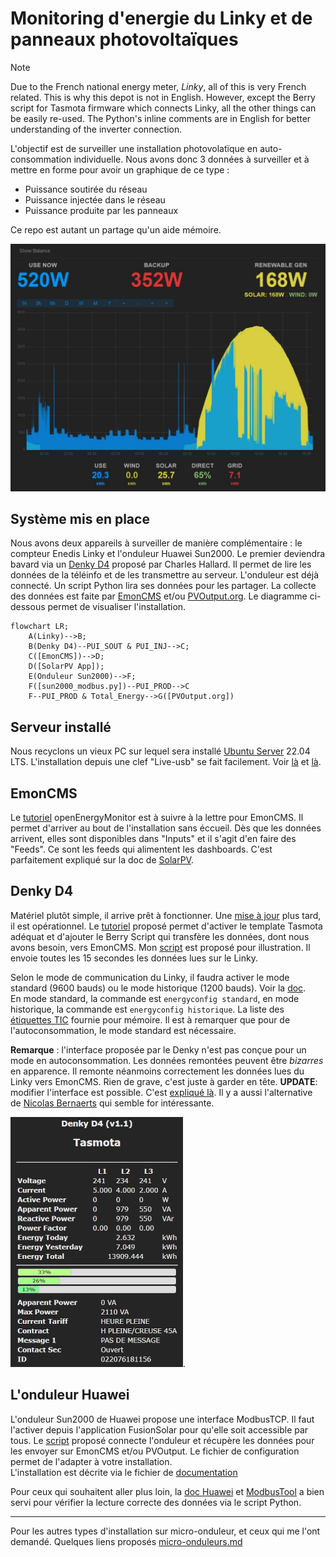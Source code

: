 # Monitoring d'energie du Linky et de panneaux photovoltaïques

> [!NOTE]
> Due to the French national energy meter, _Linky_, all of this is very French related. This is why this depot is not in English. However, except the Berry script for Tasmota firmware which connects Linky, all the other things can be easily re-used.
> The Python's inline comments are in English for better understanding of the inverter connection.
  
  
  
L'objectif est de surveiller une installation photovolatïque en auto-consommation individuelle. Nous avons donc 3 données à surveiller et à mettre en forme pour avoir un graphique de ce type :
- Puissance soutirée du réseau
- Puissance injectée dans le réseau
- Puissance produite par les panneaux

Ce repo est autant un partage qu'un aide mémoire.

![Profil Consommation](./res/Auto-conso-solaire.jpg)

## Système mis en place
Nous avons deux appareils à surveiller de manière complémentaire : le compteur Enedis Linky et l'onduleur Huawei Sun2000. Le premier deviendra bavard via un [Denky D4](https://github.com/hallard/Denky-D4) proposé par Charles Hallard. Il permet de lire les données de la téléinfo et de les transmettre au serveur. L'onduleur est déjà connecté. Un script Python lira ses données pour les partager.
La collecte des données est faite par [EmonCMS](https://github.com/emoncms/emoncms) et/ou [PVOutput.org](https://pvoutput.org). Le diagramme ci-dessous permet de visualiser l'installation.

```mermaid
flowchart LR;
    A(Linky)-->B;
    B(Denky D4)--PUI_SOUT & PUI_INJ-->C;
    C([EmonCMS])-->D;
    D([SolarPV App]);
    E(Onduleur Sun2000)-->F;
    F([sun2000_modbus.py])--PUI_PROD-->C
    F--PUI_PROD & Total_Energy-->G([PVOutput.org])
```
## Serveur installé
Nous recyclons un vieux PC sur lequel sera installé [Ubuntu Server](https://ubuntu.com/download/server) 22.04 LTS. L'installation depuis une clef "Live-usb" se fait facilement. Voir [là](https://doc.ubuntu-fr.org/live_usb) et [là](https://doc.ubuntu-fr.org/tutoriel/installation_sur_disque_usb).  

## EmonCMS
Le [tutoriel](https://github.com/openenergymonitor/EmonScripts/blob/master/docs/install.md) openEnergyMonitor est à suivre à la lettre pour EmonCMS. Il permet d'arriver au bout de l'installation sans éccueil.
Dès que les données arrivent, elles sont disponibles dans "Inputs" et il s'agit d'en faire des "Feeds". Ce sont les feeds qui alimentent les dashboards. C'est parfaitement expliqué sur la doc de [SolarPV](https://docs.openenergymonitor.org/applications/solar-pv.html#configure-feeds).

## Denky D4
Matériel plutôt simple, il arrive prêt à fonctionner. Une [mise à jour](https://github.com/hallard/Denky-D4#firmware) plus tard, il est opérationnel. Le [tutoriel](https://github.com/hallard/Denky-D4#tasmota-template) proposé permet d'activer le template Tasmota adéquat et d'ajouter le Berry Script qui transfère les données, dont nous avons besoin, vers EmonCMS. Mon [script](./src/denky) est proposé pour illustration. Il envoie toutes les 15 secondes les données lues sur le Linky.

Selon le mode de communication du Linky, il faudra activer le mode standard (9600 bauds) ou le mode historique (1200 bauds). Voir la [doc](https://tasmota.github.io/docs/Teleinfo/#configuring-teleinfo).   
En mode standard, la commande est `energyconfig standard`, en mode historique, la commande est `energyconfig historique`. La liste des [étiquettes TIC](./doc/tic_standard_histo.md) fournie pour mémoire. Il est à remarquer que pour de l'autoconsommation, le mode standard est nécessaire.

__Remarque__ : l'interface proposée par le Denky n'est pas conçue pour un mode en autoconsommation. Les données remontées peuvent être _bizarres_ en apparence. Il remonte néanmoins correctement les données lues du Linky vers EmonCMS. Rien de grave, c'est juste à garder en tête. **UPDATE**: modifier l'interface est possible. C'est [expliqué là](https://github.com/hallard/Denky-D4#custom-web-interface). Il y a aussi l'alternative de [Nicolas Bernaerts](https://github.com/NicolasBernaerts/tasmota/tree/master/teleinfo) qui semble for intéressante.

![denky d4](./res/denky.jpg "affichage pendant export").

## L'onduleur Huawei
L'onduleur Sun2000 de Huawei propose une interface ModbusTCP. Il faut l'activer depuis l'application FusionSolar pour qu'elle soit accessible par tous. 
Le [script](./src/sun2000_modbus) proposé connecte l'onduleur et récupère les données pour les envoyer sur EmonCMS et/ou PVOutput. Le fichier de configuration permet de l'adapter à votre installation.  
L'installation est décrite via le fichier de [documentation](./src/sun2000_modbus/readme.md)

Pour ceux qui souhaitent aller plus loin, la [doc Huawei](./doc/Huawei-Modbus) et [ModbusTool](https://github.com/ClassicDIY/ModbusTool) a bien servi pour vérifier la lecture correcte des données via le script Python.

---
Pour les autres types d'installation sur micro-onduleur, et ceux qui me l'ont demandé. Quelques liens proposés [micro-onduleurs.md](./doc/micro-onduleurs.md)
